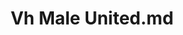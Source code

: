 ---
title: Vh Male United.md
release_version: v1.2
model_type: ref-organs
description: "[This reference organ set](https://hubmapconsortium.github.io/ccf/pages/ccf-3d-reference-library.html) was created using data from the Visible Human Male, provided by the National Library of Medicine.
"
creators: 
  - 0000-0003-4066-7531
  - 0000-0002-3333-5646
project_leads: 
  - 0000-0002-3321-6137
reviewers: 
  - 0000-0002-6703-7647
  - 0000-0001-7655-4833
license: CC BY 4.0
publisher:  HuBMAP 
funder:  National Institutes of Health 
award_number:  OT2OD026671 
hubmap_id:  HBM527.VTCC.559 
doi: https://doi.org/10.48539/HBM527.VTCC.559 
---